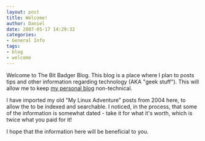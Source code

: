 ```yaml
---
layout: post
title: Welcome!
author: Daniel
date: 2007-05-17 14:29:32
categories:
- General Info
tags: 
- blog
- welcome
---
```


Welcome to The Bit Badger Blog. This blog is a place where I plan to posts tips and other information regarding technology (AKA "geek stuff"). This will allow me to keep [my personal blog][pers] non-technical.

I have imported my old "My Linux Adventure" posts from 2004 here, to allow the to be indexed and searchable. I noticed, in the process, that some of the information is somewhat dated - take it for what it's worth, which is twice what you paid for it!

I hope that the information here will be beneficial to you.


[pers]: //daniel.summershome.org "Daniel J. Summers: Charter Member of the VRWC"

